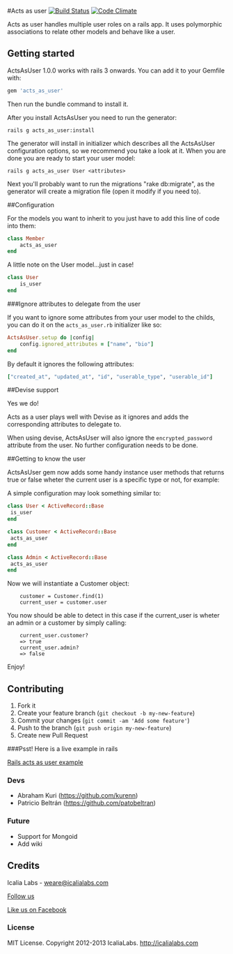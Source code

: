 #Acts as user
[![Build Status](https://travis-ci.org/IcaliaLabs/acts_as_user.png?branch=master)](https://travis-ci.org/IcaliaLabs/acts_as_user)
[![Code Climate](https://codeclimate.com/github/IcaliaLabs/acts_as_user.png)](https://codeclimate.com/github/IcaliaLabs/acts_as_user)

Acts as user handles multiple user roles on a rails app. It uses polymorphic associations to relate other models and behave like a user.


## Getting started

ActsAsUser 1.0.0 works with rails 3 onwards. You can add it to your Gemfile with:

```ruby
gem 'acts_as_user'
```

Then run the bundle command to install it.

After you install ActsAsUser you need to run the generator:

```console
rails g acts_as_user:install
```

The generator will install in initializer which describes all the ActsAsUser configuration options, so we recommend you take a look at it. When you are done you are ready to start your user model:

```console
rails g acts_as_user User <attributes>
```

Next you'll probably want to run the migrations "rake db:migrate", as the generator will create a migration file (open it modify if you need to).

##Configuration

For the models you want to inherit to you just have to add this line of code into them:

```ruby
class Member
	acts_as_user
end
```

A little note on the User model...just in case!

```ruby
class User
	is_user
end
```

###Ignore attributes to delegate from the user

If you want to ignore some attributes from your user model to the childs, you can do it on the ```acts_as_user.rb``` initializer like so:

```ruby
ActsAsUser.setup do |config|
	config.ignored_attributes = ["name", "bio"]
end
```

By default it ignores the following attributes:

```ruby
["created_at", "updated_at", "id", "userable_type", "userable_id"]
```


##Devise support

Yes we do!

Acts as a user plays well with Devise as it ignores and adds the corresponding attributes to delegate to.

When using devise, ActsAsUser will also ignore the ```encrypted_password``` attribute from the user. No further configuration needs to be done.

##Getting to know the user

ActsAsUser gem now adds some handy instance user methods that returns true or false wheter the current user is a specific type or not, for example:

A simple configuration may look something similar to:

```ruby
class User < ActiveRecord::Base
 is_user
end

class Customer < ActiveRecord::Base
 acts_as_user
end

class Admin < ActiveRecord::Base
 acts_as_user
end
```

Now we will instantiate a Customer object:

```console
	customer = Customer.find(1)
	current_user = customer.user
```

You now should be able to detect in this case if the current_user is wheter an admin or a customer by simply calling:

```console
	current_user.customer?
	=> true
	current_user.admin?
	=> false
```

Enjoy!

## Contributing

1. Fork it
2. Create your feature branch (`git checkout -b my-new-feature`)
3. Commit your changes (`git commit -am 'Add some feature'`)
4. Push to the branch (`git push origin my-new-feature`)
5. Create new Pull Request


###Psst! Here is a live example in rails

[Rails acts as user example](https://github.com/IcaliaLabs/acts_as_user_example)

### Devs

* Abraham Kuri (https://github.com/kurenn)
* Patricio Beltrán (https://github.com/patobeltran)

### Future

* Support for Mongoid
* Add wiki


## Credits
Icalia Labs - weare@icalialabs.com

[Follow us](http://twitter.com/icalialabs "Follow us")


[Like us on Facebook](https://www.facebook.com/icalialab "Like us on Facebook")


### License

MIT License. Copyright 2012-2013 IcaliaLabs. http://icalialabs.com
